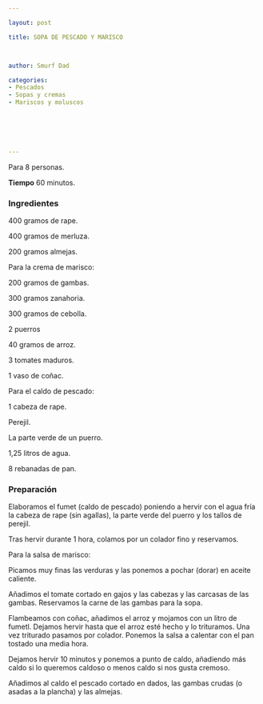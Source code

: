 ```yaml
---

layout: post

title: SOPA DE PESCADO Y MARISCO



author: Smurf Dad

categories:
- Pescados
- Sopas y cremas
- Mariscos y moluscos






---
```


Para 8 personas.

<b>Tiempo</b> 60 minutos.

<h3>Ingredientes</h3>

400 gramos de rape.

400 gramos de merluza.

200 gramos almejas.

Para la crema de marisco:

200 gramos de gambas.

300 gramos zanahoria.

300 gramos de cebolla.

2 puerros

40 gramos de arroz.

3 tomates maduros.

1 vaso de coñac.

Para el caldo de pescado:

1 cabeza de rape.

Perejil.

La parte verde de un puerro.

1,25 litros de agua.

8 rebanadas de pan.

<h3>Preparación</h3>

Elaboramos el fumet (caldo de pescado) poniendo a hervir con el agua fría la cabeza de rape (sin agallas), la parte verde del puerro y los tallos de perejil.

Tras hervir durante 1 hora, colamos por un colador fino y reservamos.

Para la salsa de marisco:

Picamos muy finas las verduras y las ponemos a pochar (dorar) en aceite caliente.

Añadimos el tomate cortado en gajos y las cabezas y las carcasas de las gambas. Reservamos la carne de las gambas para la sopa.

Flambeamos con coñac, añadimos el arroz y mojamos con un litro de fumetl. Dejamos hervir hasta que el arroz esté hecho y lo trituramos. Una vez triturado pasamos por colador. Ponemos la salsa a calentar con el pan tostado una media hora.

Dejamos hervir 10 minutos y ponemos a punto de caldo, añadiendo más caldo si lo queremos caldoso o menos caldo si nos gusta cremoso.

Añadimos al caldo el pescado cortado en dados, las gambas crudas (o asadas a la plancha) y las almejas.

